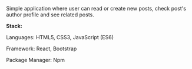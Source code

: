 
Simple application where user can read or create new posts, check post's author profile and see related posts.

**Stack:**

Languages: HTML5, CSS3, JavaScript (ES6)

Framework: React, Bootstrap

Package Manager: Npm
